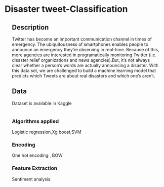 <html>
  <body>
    <h1>Disaster tweet-Classification</h1>
    <ol>
      <h2>Description</h2>
      <p1>
       Twitter has become an important communication channel in times of emergency.
       The ubiquitousness of smartphones enables people to announce an emergency they’re observing in real-time. 
        Because of this, more agencies are interested in programatically monitoring Twitter (i.e. disaster relief organizations and    news agencies).But, it’s not always clear whether a person’s words are actually announcing a disaster.
        With this data set, we are challenged to build a machine learning model that predicts which Tweets are about real disasters and which one’s aren’t.
        </p>
      <h2>Data</h2>
      <p1>Dataset  is available in Kaggle<p1>
        <br>
        </br>
        <h3>Algorithms applied</h3>
          <p1>Logistic regression,Xg boost,SVM</p1>
          <h3>Encoding</h3>
          <p1>One hot encoding , BOW </p1>
          <h3> Feature Extraction </h3>
          <p1>Sentiment analysis</p1>
          </ol>
        </body>
      </html>
